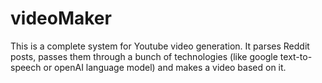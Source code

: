 # videoMaker
This is a complete system for Youtube video generation. It parses Reddit posts, passes them through a bunch of technologies (like google text-to-speech or openAI language model) and makes a video based on it. 
